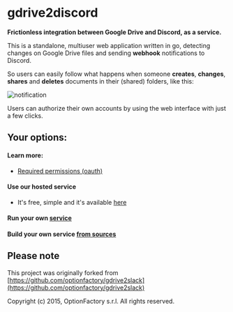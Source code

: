 
# gdrive2discord

**Frictionless integration between Google Drive and Discord, as a service.**

This is a standalone, multiuser web application written in go, detecting changes on Google Drive files and sending **webhook** notifications to Discord.

So users can easily follow what happens when someone **creates**, **changes**, **shares** and **deletes** documents in their (shared) folders, like this:

![notification](https://raw.github.com/RISE-Project-STI2D/gdrive2discord/master/public/example-small.png)

Users can authorize their own accounts by using the web interface with just a few clicks.

## Your options:

#### Learn more:
* [Required permissions (oauth)](https://github.com/RISE-Project-STI2D/gdrive2discord/wiki#required-permissions-\(oauth\))

#### Use our hosted service
  * It's free, simple and it's available [here](http://gdrive2discord.giveawaynetwork.xyz:8080)
 
#### Run your own [service](https://github.com/RISE-Project-STI2D/gdrive2discord/wiki/Run-your-own-service)

#### Build your own service [from sources](https://github.com/RISE-Project-STI2D/gdrive2discord/wiki/Build-your-own-service-from-sources)

## Please note

This project was originally forked from [https://github.com/optionfactory/gdrive2slack](https://github.com/optionfactory/gdrive2slack)

Copyright (c) 2015, OptionFactory s.r.l. All rights reserved.